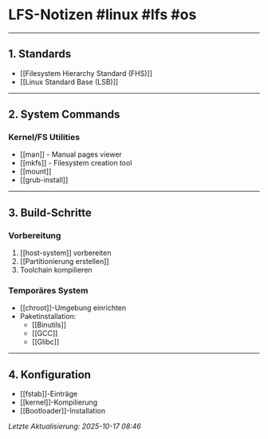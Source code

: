 # LFS-Notizen #linux #lfs #os

---

## 1. Standards
- [[Filesystem Hierarchy Standard (FHS)]]
- [[Linux Standard Base (LSB)]]

---

## 2. System Commands
### Kernel/FS Utilities
- [[man]] - Manual pages viewer
- [[mkfs]] - Filesystem creation tool
- [[mount]]
- [[grub-install]]

---

## 3. Build-Schritte
### Vorbereitung
1. [[host-system]] vorbereiten
2. [[Partitionierung erstellen]]
3. Toolchain kompilieren

### Temporäres System
- [[chroot]]-Umgebung einrichten
- Paketinstallation:
  - [[Binutils]]
  - [[GCC]]
  - [[Glibc]]

---

## 4. Konfiguration
- [[fstab]]-Einträge
- [[kernel]]-Kompilierung
- [[Bootloader]]-Installation

*Letzte Aktualisierung: 2025-10-17 08:46*